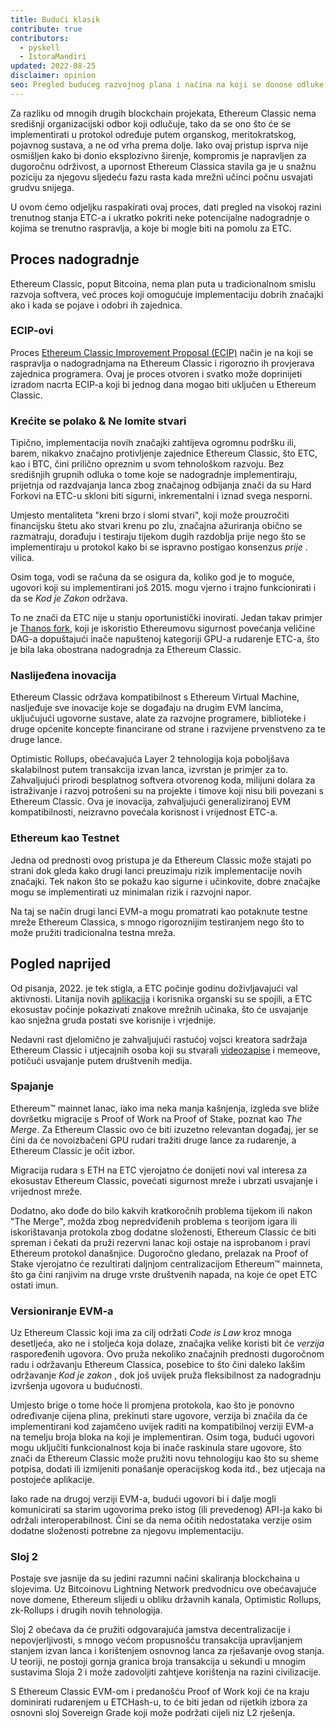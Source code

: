 ```yaml
---
title: Budući klasik
contribute: true
contributors:
  - pyskell
  - IstoraMandiri
updated: 2022-08-25
disclaimer: opinion
seo: Pregled budućeg razvojnog plana i načina na koji se donose odluke u ekosustavu Ethereum Classic, na temelju njegove povijesti i načela.
---
```


Za razliku od mnogih drugih blockchain projekata, Ethereum Classic nema središnji organizacijski odbor koji odlučuje, tako da se ono što će se implementirati u protokol određuje putem organskog, meritokratskog, pojavnog sustava, a ne od vrha prema dolje. Iako ovaj pristup isprva nije osmišljen kako bi donio eksplozivno širenje, kompromis je napravljen za dugoročnu održivost, a upornost Ethereum Classica stavila ga je u snažnu poziciju za njegovu sljedeću fazu rasta kada mrežni učinci počnu usvajati grudvu snijega.

U ovom ćemo odjeljku raspakirati ovaj proces, dati pregled na visokoj razini trenutnog stanja ETC-a i ukratko pokriti neke potencijalne nadogradnje o kojima se trenutno raspravlja, a koje bi mogle biti na pomolu za ETC.

## Proces nadogradnje

Ethereum Classic, poput Bitcoina, nema plan puta u tradicionalnom smislu razvoja softvera, već proces koji omogućuje implementaciju dobrih značajki ako i kada se pojave i odobri ih zajednica.

### ECIP-ovi

Proces [Ethereum Classic Improvement Proposal (ECIP)](/development/ecips) način je na koji se raspravlja o nadogradnjama na Ethereum Classic i rigorozno ih provjerava zajednica programera. Ovaj je proces otvoren i svatko može doprinijeti izradom nacrta ECIP-a koji bi jednog dana mogao biti uključen u Ethereum Classic.

### Krećite se polako & Ne lomite stvari

Tipično, implementacija novih značajki zahtijeva ogromnu podršku ili, barem, nikakvo značajno protivljenje zajednice Ethereum Classic, što ETC, kao i BTC, čini prilično opreznim u svom tehnološkom razvoju. Bez središnjih grupnih odluka o tome koje se nadogradnje implementiraju, prijetnja od razdvajanja lanca zbog značajnog odbijanja znači da su Hard Forkovi na ETC-u skloni biti sigurni, inkrementalni i iznad svega nesporni.

Umjesto mentaliteta "kreni brzo i slomi stvari", koji može prouzročiti financijsku štetu ako stvari krenu po zlu, značajna ažuriranja obično se razmatraju, dorađuju i testiraju tijekom dugih razdoblja prije nego što se implementiraju u protokol kako bi se ispravno postigao konsenzus _prije_ . vilica.

Osim toga, vodi se računa da se osigura da, koliko god je to moguće, ugovori koji su implementirani još 2015. mogu vjerno i trajno funkcionirati i da se _Kod je Zakon_ održava.

To ne znači da ETC nije u stanju oportunistički inovirati. Jedan takav primjer je [Thanos fork](/knowledge/forks#thanos), koji je iskoristio Ethereumovu sigurnost povećanja veličine DAG-a dopuštajući inače napuštenoj kategoriji GPU-a rudarenje ETC-a, što je bila laka obostrana nadogradnja za Ethereum Classic.

### Naslijeđena inovacija

Ethereum Classic održava kompatibilnost s Ethereum Virtual Machine, nasljeđuje sve inovacije koje se događaju na drugim EVM lancima, uključujući ugovorne sustave, alate za razvojne programere, biblioteke i druge općenite koncepte financirane od strane i razvijene prvenstveno za te druge lance.

Optimistic Rollups, obećavajuća Layer 2 tehnologija koja poboljšava skalabilnost putem transakcija izvan lanca, izvrstan je primjer za to. Zahvaljujući prirodi besplatnog softvera otvorenog koda, milijuni dolara za istraživanje i razvoj potrošeni su na projekte i timove koji nisu bili povezani s Ethereum Classic. Ova je inovacija, zahvaljujući generaliziranoj EVM kompatibilnosti, neizravno povećala korisnost i vrijednost ETC-a.

### Ethereum kao Testnet

Jedna od prednosti ovog pristupa je da Ethereum Classic može stajati po strani dok gleda kako drugi lanci preuzimaju rizik implementacije novih značajki. Tek nakon što se pokažu kao sigurne i učinkovite, dobre značajke mogu se implementirati uz minimalan rizik i razvojni napor.

Na taj se način drugi lanci EVM-a mogu promatrati kao potaknute testne mreže Ethereum Classica, s mnogo rigoroznijim testiranjem nego što to može pružiti tradicionalna testna mreža.

## Pogled naprijed

Od pisanja, 2022. je tek stigla, a ETC počinje godinu doživljavajući val aktivnosti. Litanija novih [aplikacija](/services/apps) i korisnika organski su se spojili, a ETC ekosustav počinje pokazivati znakove mrežnih učinaka, što će usvajanje kao snježna gruda postati sve korisnije i vrjednije.

Nedavni rast djelomično je zahvaljujući rastućoj vojsci kreatora sadržaja Ethereum Classic i utjecajnih osoba koji su stvarali [videozapise](/videos) i memeove, potičući usvajanje putem društvenih medija.

### Spajanje

Ethereum™ mainnet lanac, iako ima neka manja kašnjenja, izgleda sve bliže dovršetku migracije s Proof of Work na Proof of Stake, poznat kao _The Merge_. Za Ethereum Classic ovo će biti izuzetno relevantan događaj, jer se čini da će novoizbačeni GPU rudari tražiti druge lance za rudarenje, a Ethereum Classic je očit izbor.

Migracija rudara s ETH na ETC vjerojatno će donijeti novi val interesa za ekosustav Ethereum Classic, povećati sigurnost mreže i ubrzati usvajanje i vrijednost mreže.

Dodatno, ako dođe do bilo kakvih kratkoročnih problema tijekom ili nakon "The Merge", možda zbog nepredviđenih problema s teorijom igara ili iskorištavanja protokola zbog dodatne složenosti, Ethereum Classic će biti spreman i čekati da pruži rezervni lanac koji ostaje na isprobanom i pravi Ethereum protokol današnjice. Dugoročno gledano, prelazak na Proof of Stake vjerojatno će rezultirati daljnjom centralizacijom Ethereum™ mainneta, što ga čini ranjivim na druge vrste društvenih napada, na koje će opet ETC ostati imun.

### Versioniranje EVM-a

Uz Ethereum Classic koji ima za cilj održati _Code is Law_ kroz mnoga desetljeća, ako ne i stoljeća koja dolaze, značajka velike koristi bit će _verzija_ raspoređenih ugovora. Ovo pruža nekoliko značajnih prednosti dugoročnom radu i održavanju Ethereum Classica, posebice to što čini daleko lakšim održavanje _Kod je zakon_ , dok još uvijek pruža fleksibilnost za nadogradnju izvršenja ugovora u budućnosti.

Umjesto brige o tome hoće li promjena protokola, kao što je ponovno određivanje cijena plina, prekinuti stare ugovore, verzija bi značila da će implementirani kod zajamčeno uvijek raditi na kompatibilnoj verziji EVM-a na temelju broja bloka na koji je implementiran. Osim toga, budući ugovori mogu uključiti funkcionalnost koja bi inače raskinula stare ugovore, što znači da Ethereum Classic može pružiti novu tehnologiju kao što su sheme potpisa, dodati ili izmijeniti ponašanje operacijskog koda itd., bez utjecaja na postojeće aplikacije.

Iako rade na drugoj verziji EVM-a, budući ugovori bi i dalje mogli komunicirati sa starim ugovorima preko istog (ili prevedenog) API-ja kako bi održali interoperabilnost. Čini se da nema očitih nedostataka verzije osim dodatne složenosti potrebne za njegovu implementaciju.

### Sloj 2

Postaje sve jasnije da su jedini razumni načini skaliranja blockchaina u slojevima. Uz Bitcoinovu Lightning Network predvodnicu ove obećavajuće nove domene, Ethereum slijedi u obliku državnih kanala, Optimistic Rollups, zk-Rollups i drugih novih tehnologija.

Sloj 2 obećava da će pružiti odgovarajuća jamstva decentralizacije i nepovjerljivosti, s mnogo većom propusnošću transakcija upravljanjem stanjem izvan lanca i korištenjem osnovnog lanca za rješavanje ovog stanja. U teoriji, ne postoji gornja granica broja transakcija u sekundi u mnogim sustavima Sloja 2 i može zadovoljiti zahtjeve korištenja na razini civilizacije.

S Ethereum Classic EVM-om i predanošću Proof of Work koji će na kraju dominirati rudarenjem u ETCHash-u, to će biti jedan od rijetkih izbora za osnovni sloj Sovereign Grade koji može podržati cijeli niz L2 rješenja.
